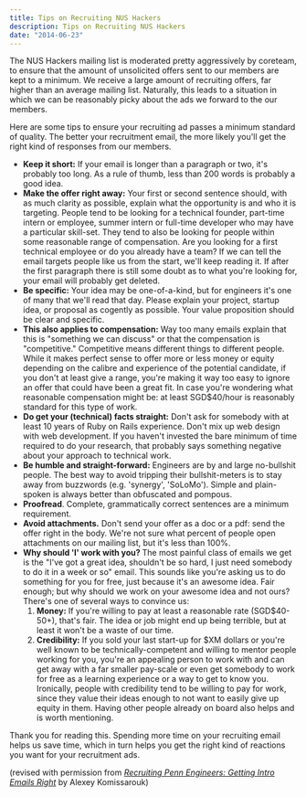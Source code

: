 ```yaml
---
title: Tips on Recruiting NUS Hackers
description: Tips on Recruiting NUS Hackers
date: "2014-06-23"
---
```


The NUS Hackers mailing list is moderated pretty aggressively by coreteam, to ensure that the amount of unsolicited offers sent to our members are kept to a minimum. We receive a large amount of recruiting offers, far higher than an average mailing list. Naturally, this leads to a situation in which we can be reasonably picky about the ads we forward to the our members.

Here are some tips to ensure your recruiting ad passes a minimum standard of quality. The better your recruitment email, the more likely you'll get the right kind of responses from our members.
<ul>
	<li><strong>Keep it short:</strong> If your email is longer than a paragraph or two, it's probably too long. As a rule of thumb, less than 200 words is probably a good idea.</li>
	<li><strong>Make the offer right away:</strong> Your first or second sentence should, with as much clarity as possible, explain what the opportunity is and who it is targeting. People tend to be looking for a technical founder, part-time intern or employee, summer intern or full-time developer who may have a particular skill-set. They tend to also be looking for people within some reasonable range of compensation. Are you looking for a first technical employee or do you already have a team? If we can tell the email targets people like us from the start, we'll keep reading it. If after the first paragraph there is still some doubt as to what you're looking for, your email will probably get deleted.</li>
	<li><strong>Be specific:</strong> Your idea may be one-of-a-kind, but for engineers it's one of many that we'll read that day. Please explain your project, startup idea, or proposal as cogently as possible. Your value proposition should be clear and specific.</li>
	<li><strong>This also applies to compensation:</strong> Way too many emails explain that this is "something we can discuss" or that the compensation is "competitive." Competitive means different things to different people. While it makes perfect sense to offer more or less money or equity depending on the calibre and experience of the potential candidate, if you don't at least give a range, you're making it way too easy to ignore an offer that could have been a great fit. In case you're wondering what reasonable compensation might be: at least SGD$40/hour is reasonably standard for this type of work.</li>
	<li><strong>Do get your (technical) facts straight:</strong> Don't ask for somebody with at least 10 years of Ruby on Rails experience. Don't mix up web design with web development. If you haven't invested the bare minimum of time required to do your research, that probably says something negative about your approach to technical work.</li>
	<li><strong>Be humble and straight-forward:</strong> Engineers are by and large no-bullshit people. The best way to avoid tripping their bullshit-meters is to stay away from buzzwords (e.g. 'synergy', 'SoLoMo'). Simple and plain-spoken is always better than obfuscated and pompous.</li>
	<li><strong>Proofread</strong>. Complete, grammatically correct sentences are a minimum requirement.</li>
	<li><strong>Avoid attachments.</strong> Don't send your offer as a doc or a pdf: send the offer right in the body. We're not sure what percent of people open attachments on our mailing list, but it's less than 100%.</li>
	<li><strong>Why should 'I' work with you? </strong>The most painful class of emails we get is the "I've got a great idea, shouldn't be so hard, I just need somebody to do it in a week or so" email. This sounds like you're asking us to do something for you for free, just because it's an awesome idea. Fair enough; but why should we work on your awesome idea and not ours? There's one of several ways to convince us:
<ol>
	<li><strong>Money:</strong> If you're willing to pay at least a reasonable rate (SGD$40-50+), that's fair. The idea or job might end up being terrible, but at least it won't be a waste of our time.</li>
	<li><strong>Credibility:</strong> If you sold your last start-up for $XM dollars or you're well known to be technically-competent and willing to mentor people working for you, you're an appealing person to work with and can get away with a far smaller pay-scale or even get somebody to work for free as a learning experience or a way to get to know you. Ironically, people with credibility tend to be willing to pay for work, since they value their ideas enough to not want to easily give up equity in them. Having other people already on board also helps and is worth mentioning.</li>
</ol>
</li>
</ul>
Thank you for reading this. Spending more time on your recruiting email helps us save time, which in turn helps you get the right kind of reactions you want for your recruitment ads.

(revised with permission from <a href="http://alexeymk.com/recruiting-penn-engineers-intro-emails-that-d/"><em>Recruiting Penn Engineers: Getting Intro Emails Right</em></a> by Alexey Komissarouk)
